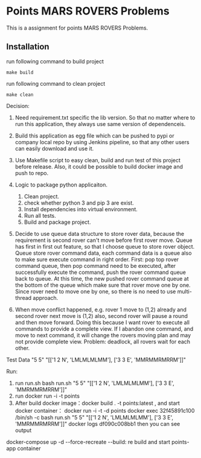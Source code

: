 Points MARS ROVERS Problems
===========================

This is a assignment for points MARS ROVERS Problems.

## Installation

run following command to build project

```
make build
```

run following command to clean project

```
make clean
```

Decision:
1. Need requirement.txt specific the lib version. So that no matter
where to run this application, they always use same version
of dependenceis.

2. Build this application as egg file which can be pushed to pypi or
company local repo by using Jenkins pipeline, so that any other users can easily download and use it.

3. Use Makefile script to easy clean, build and run test of this project before release. Also, it could
be possible to build docker image and push to repo.

4. Logic to package python applicaiton. 
    1. Clean project.
    2. check whether python 3 and pip 3 are exist.
    3. Install dependencies into virtual environment.
    4. Run all tests.
    5. Build and package project.
    
5. Decide to use queue data structure to store rover data, because the requirement is second rover can't move
before first rover move. Queue has first in first out feature, so that I choose queue to store rover object.
Queue store rover command data, each command data is a queue also to make sure execute command in right order.
First: pop top rover command queue, then pop command need to be executed, after successfully execute the command,
push the rover command queue back to queue. At this time, the new pushed rover command queue at the bottom of the
queue which make sure that rover move one by one.
Since rover need to move one by one, so there is no need to use multi-thread approach.

6. When move conflict happened, e.g. rover 1 move to (1,2) already and second rover next move is (1,2) also,
second rover will pause a round and then move forward. Doing this because I want rover to execute all commands
to provide a complete view. If I abandon one command, and move to next command, it will change the rovers moving
plan and may not provide complete view.
Problem: deadlock, all rovers wait for each other.

Test Data
"5 5" "[['1 2 N', 'LMLMLMLMM'], ['3 3 E', 'MMRMMRMRRM']]"

Run: 
1. run run.sh bash run.sh "5 5" "[['1 2 N', 'LMLMLMLMM'], ['3 3 E', 'MMRMMRMRRM']]"
2. run docker run -i -t  points
3. After build docker image：docker build . -t points:latest
, and start docker container：  docker run -i -t -d  points
docker exec 32f45891c100 /bin/sh -c bash run.sh "5 5" "[['1 2 N', 'LMLMLMLMM'], ['3 3 E', 'MMRMMRMRRM']]"
docker logs df090c008bb1 then you can see output

docker-compose up -d --force-recreate --build: re build and start points-app container

